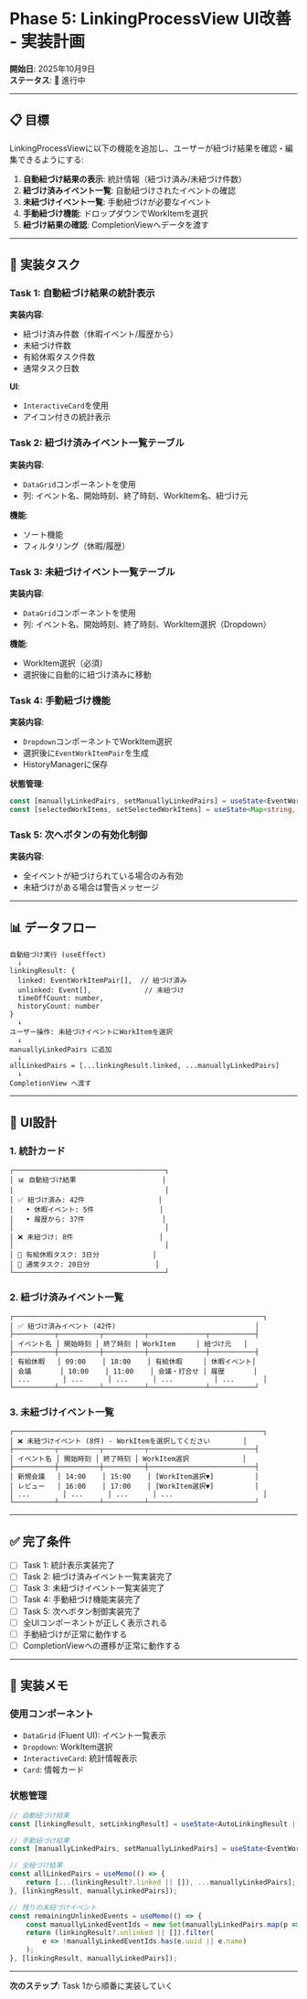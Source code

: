 # Phase 5: LinkingProcessView UI改善 - 実装計画

**開始日**: 2025年10月9日  
**ステータス**: 🔄 進行中

---

## 📋 目標

LinkingProcessViewに以下の機能を追加し、ユーザーが紐づけ結果を確認・編集できるようにする:

1. **自動紐づけ結果の表示**: 統計情報（紐づけ済み/未紐づけ件数）
2. **紐づけ済みイベント一覧**: 自動紐づけされたイベントの確認
3. **未紐づけイベント一覧**: 手動紐づけが必要なイベント
4. **手動紐づけ機能**: ドロップダウンでWorkItemを選択
5. **紐づけ結果の確認**: CompletionViewへデータを渡す

---

## 🎯 実装タスク

### Task 1: 自動紐づけ結果の統計表示

**実装内容**:
- 紐づけ済み件数（休暇イベント/履歴から）
- 未紐づけ件数
- 有給休暇タスク件数
- 通常タスク日数

**UI**:
- `InteractiveCard`を使用
- アイコン付きの統計表示

### Task 2: 紐づけ済みイベント一覧テーブル

**実装内容**:
- `DataGrid`コンポーネントを使用
- 列: イベント名、開始時刻、終了時刻、WorkItem名、紐づけ元

**機能**:
- ソート機能
- フィルタリング（休暇/履歴）

### Task 3: 未紐づけイベント一覧テーブル

**実装内容**:
- `DataGrid`コンポーネントを使用
- 列: イベント名、開始時刻、終了時刻、WorkItem選択（Dropdown）

**機能**:
- WorkItem選択（必須）
- 選択後に自動的に紐づけ済みに移動

### Task 4: 手動紐づけ機能

**実装内容**:
- `Dropdown`コンポーネントでWorkItem選択
- 選択後に`EventWorkItemPair`を生成
- HistoryManagerに保存

**状態管理**:
```typescript
const [manuallyLinkedPairs, setManuallyLinkedPairs] = useState<EventWorkItemPair[]>([]);
const [selectedWorkItems, setSelectedWorkItems] = useState<Map<string, WorkItem>>(new Map());
```

### Task 5: 次へボタンの有効化制御

**実装内容**:
- 全イベントが紐づけられている場合のみ有効
- 未紐づけがある場合は警告メッセージ

---

## 📊 データフロー

```
自動紐づけ実行 (useEffect)
  ↓
linkingResult: {
  linked: EventWorkItemPair[],  // 紐づけ済み
  unlinked: Event[],             // 未紐づけ
  timeOffCount: number,
  historyCount: number
}
  ↓
ユーザー操作: 未紐づけイベントにWorkItemを選択
  ↓
manuallyLinkedPairs に追加
  ↓
allLinkedPairs = [...linkingResult.linked, ...manuallyLinkedPairs]
  ↓
CompletionView へ渡す
```

---

## 🎨 UI設計

### 1. 統計カード
```
┌─────────────────────────────────────┐
│ 📊 自動紐づけ結果                     │
│                                     │
│ ✅ 紐づけ済み: 42件                  │
│   • 休暇イベント: 5件                │
│   • 履歴から: 37件                   │
│                                     │
│ ❌ 未紐づけ: 8件                     │
│                                     │
│ 📅 有給休暇タスク: 3日分             │
│ 📅 通常タスク: 20日分                │
└─────────────────────────────────────┘
```

### 2. 紐づけ済みイベント一覧
```
┌─────────────────────────────────────────────────────────────┐
│ ✅ 紐づけ済みイベント (42件)                                  │
├──────────┬──────────┬──────────┬──────────────┬───────────┤
│ イベント名 │ 開始時刻 │ 終了時刻 │ WorkItem     │ 紐づけ元   │
├──────────┼──────────┼──────────┼──────────────┼───────────┤
│ 有給休暇   │ 09:00    │ 18:00    │ 有給休暇     │ 休暇イベント│
│ 会議       │ 10:00    │ 11:00    │ 会議・打合せ │ 履歴       │
│ ...        │ ...      │ ...      │ ...          │ ...       │
└──────────┴──────────┴──────────┴──────────────┴───────────┘
```

### 3. 未紐づけイベント一覧
```
┌─────────────────────────────────────────────────────────────┐
│ ❌ 未紐づけイベント (8件) - WorkItemを選択してください        │
├──────────┬──────────┬──────────┬──────────────────────────┤
│ イベント名 │ 開始時刻 │ 終了時刻 │ WorkItem選択             │
├──────────┼──────────┼──────────┼──────────────────────────┤
│ 新規会議   │ 14:00    │ 15:00    │ [WorkItem選択▼]          │
│ レビュー   │ 16:00    │ 17:00    │ [WorkItem選択▼]          │
│ ...        │ ...      │ ...      │ ...                      │
└──────────┴──────────┴──────────┴──────────────────────────┘
```

---

## ✅ 完了条件

- [ ] Task 1: 統計表示実装完了
- [ ] Task 2: 紐づけ済みイベント一覧実装完了
- [ ] Task 3: 未紐づけイベント一覧実装完了
- [ ] Task 4: 手動紐づけ機能実装完了
- [ ] Task 5: 次へボタン制御実装完了
- [ ] 全UIコンポーネントが正しく表示される
- [ ] 手動紐づけが正常に動作する
- [ ] CompletionViewへの遷移が正常に動作する

---

## 📝 実装メモ

### 使用コンポーネント
- `DataGrid` (Fluent UI): イベント一覧表示
- `Dropdown`: WorkItem選択
- `InteractiveCard`: 統計情報表示
- `Card`: 情報カード

### 状態管理
```typescript
// 自動紐づけ結果
const [linkingResult, setLinkingResult] = useState<AutoLinkingResult | null>(null);

// 手動紐づけ結果
const [manuallyLinkedPairs, setManuallyLinkedPairs] = useState<EventWorkItemPair[]>([]);

// 全紐づけ結果
const allLinkedPairs = useMemo(() => {
    return [...(linkingResult?.linked || []), ...manuallyLinkedPairs];
}, [linkingResult, manuallyLinkedPairs]);

// 残りの未紐づけイベント
const remainingUnlinkedEvents = useMemo(() => {
    const manuallyLinkedEventIds = new Set(manuallyLinkedPairs.map(p => p.event.uuid || p.event.name));
    return (linkingResult?.unlinked || []).filter(
        e => !manuallyLinkedEventIds.has(e.uuid || e.name)
    );
}, [linkingResult, manuallyLinkedPairs]);
```

---

**次のステップ**: Task 1から順番に実装していく
